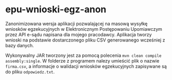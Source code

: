# epu-wnioski-egz-anon
Zanonimizowana wersja aplikacji pozwalającej na masową wysyłkę wniosków egzekucyjnych w Elektronicznym Postępowaniu Upomiawczym przez API e-sądu napisana dla mojego pracodawcy.
Aplikacja tworzy wnioski na podstawie dostarczonego pliku CSV generowanego wcześniej z bazy danych.

Wykonywalny JAR tworzony jest za pomocą polecenia ```mvn clean compile assembly:single```. W folderze z programem nalezy umieścić plik o nazwie ```firma.csv```, a informacje o walidacji wniosków egzekucyjnych zapisywane są do pliku ```odpowiedz.txt```.
